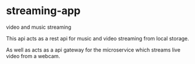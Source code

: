 # streaming-app

video and music streaming

This api acts as a rest api for music and video streaming from local storage.

As well as acts as a  api gateway for the microservice which streams live video from a webcam.

